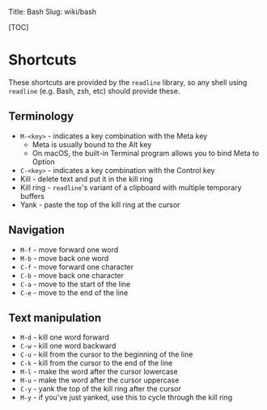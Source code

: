 Title: Bash
Slug: wiki/bash

[TOC]

# Shortcuts
These shortcuts are provided by the `readline` library, so any shell using
`readline` (e.g. Bash, zsh, etc) should provide these.

## Terminology

* `M-<key>` - indicates a key combination with the Meta key
    - Meta is usually bound to the Alt key
    - On macOS, the built-in Terminal program allows you to bind Meta to Option
* `C-<key>` - indicates a key combination with the Control key
* Kill - delete text and put it in the kill ring
* Kill ring - `readline`'s variant of a clipboard with multiple temporary buffers
* Yank - paste the top of the kill ring at the cursor

## Navigation

* `M-f` - move forward one word
* `M-b` - move back one word
* `C-f` - move forward one character
* `C-b` - move back one character
* `C-a` - move to the start of the line
* `C-e` - move to the end of the line

## Text manipulation

* `M-d` - kill one word forward
* `C-w` - kill one word backward
* `C-u` - kill from the cursor to the beginning of the line
* `C-k` - kill from the cursor to the end of the line
* `M-l` - make the word after the cursor lowercase
* `M-u` - make the word after the cursor uppercase
* `C-y` - yank the top of the kill ring after the cursor
* `M-y` - if you've just yanked, use this to cycle through the kill ring
